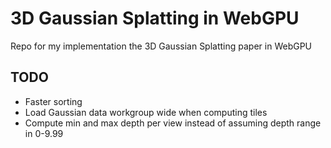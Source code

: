 # 3D Gaussian Splatting in WebGPU
Repo for my implementation the 3D Gaussian Splatting paper in WebGPU

## TODO
- Faster sorting
- Load Gaussian data workgroup wide when computing tiles
- Compute min and max depth per view instead of assuming depth range in 0-9.99